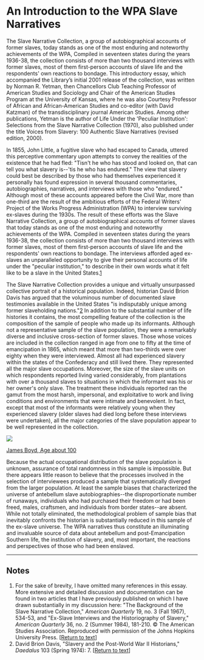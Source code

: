 

An Introduction to the WPA Slave Narratives
===========================================

The Slave Narrative Collection, a group of autobiographical accounts of former slaves, today stands as one of the most enduring and noteworthy achievements of the WPA, Compiled in seventeen states during the years 1936-38, the collection consists of more than two thousand interviews with former slaves, most of them first-person accounts of slave life and the respondents' own reactions to bondage. This introductory essay, which accompanied the Library’s initial 2001 release of the collection, was written by Norman R. Yetman, then Chancellors Club Teaching Professor of American Studies and Sociology and Chair of the American Studies Program at the University of Kansas, where he was also Courtesy Professor of African and African-American Studies and co-editor (with David Katzman) of the transdisciplinary journal American Studies. Among other publications, Yetman is the author of Life Under the 'Peculiar Institution': Selections from the Slave Narrative Collection (1970), also published under the title Voices from Slavery: 100 Authentic Slave Narratives (revised edition, 2000).

In 1855, John Little, a fugitive slave who had escaped to Canada, uttered this perceptive commentary upon attempts to convey the realities of the existence that he had fled: "Tisn't he who has stood and looked on, that can tell you what slavery is--'tis he who has endured." The view that slavery could best be described by those who had themselves experienced it personally has found expression in several thousand commentaries, autobiographies, narratives, and interviews with those who "endured." Although most of these accounts appeared before the Civil War, more than one-third are the result of the ambitious efforts of the Federal Writers' Project of the Works Progress Administration (WPA) to interview surviving ex-slaves during the 1930s. The result of these efforts was the Slave Narrative Collection, a group of autobiographical accounts of former slaves that today stands as one of the most enduring and noteworthy achievements of the WPA. Compiled in seventeen states during the years 1936-38, the collection consists of more than two thousand interviews with former slaves, most of them first-person accounts of slave life and the respondents' own reactions to bondage. The interviews afforded aged ex-slaves an unparalleled opportunity to give their personal accounts of life under the "peculiar institution," to describe in their own words what it felt like to be a slave in the United States.[1](#note1)

The Slave Narrative Collection provides a unique and virtually unsurpassed collective portrait of a historical population. Indeed, historian David Brion Davis has argued that the voluminous number of documented slave testimonies available in the United States "is indisputably unique among former slaveholding nations."[2](#note2) In addition to the substantial number of life histories it contains, the most compelling feature of the collection is the composition of the sample of people who made up its informants. Although not a representative sample of the slave population, they were a remarkably diverse and inclusive cross-section of former slaves. Those whose voices are included in the collection ranged in age from one to fifty at the time of emancipation in 1865, which meant that more than two-thirds were over eighty when they were interviewed. Almost all had experienced slavery within the states of the Confederacy and still lived there. They represented all the major slave occupations. Moreover, the size of the slave units on which respondents reported living varied considerably, from plantations with over a thousand slaves to situations in which the informant was his or her owner's only slave. The treatment these individuals reported ran the gamut from the most harsh, impersonal, and exploitative to work and living conditions and environments that were intimate and benevolent. In fact, except that most of the informants were relatively young when they experienced slavery (older slaves had died long before these interviews were undertaken), all the major categories of the slave population appear to be well represented in the collection.

[![](/static/collections/slave-narratives-from-the-federal-writers-project-1936-to-1938/images/snintro0101.jpg)](/resource/mesnp.161117a)

[James Boyd, Age about 100](/item/mesnp.161117a)


Because the actual occupational distribution of the slave population is unknown, assurance of total randomness in this sample is impossible. But there appears little reason to believe that the processes involved in the selection of interviewees produced a sample that systematically diverged from the larger population. At least the sample biases that characterized the universe of antebellum slave autobiographies--the disproportionate number of runaways, individuals who had purchased their freedom or had been freed, males, craftsmen, and individuals from border states--are absent. While not totally eliminated, the methodological problem of sample bias that inevitably confronts the historian is substantially reduced in this sample of the ex-slave universe. The WPA narratives thus constitute an illuminating and invaluable source of data about antebellum and post-Emancipation Southern life, the institution of slavery, and, most important, the reactions and perspectives of those who had been enslaved.

---

Notes
-----

1. For the sake of brevity, I have omitted many references in this essay. More extensive and detailed discussion and documentation can be found in two articles that I have previously published on which I have drawn substantially in my discussion here: "The Background of the Slave Narrative Collection," *American Quarterly* 19, no. 3 (Fall 1967), 534-53, and "Ex-Slave Interviews and the Historiography of Slavery," *American Quarterly* 36, no. 2 (Summer 1984), 181-210. © The American Studies Association. Reproduced with permission of the Johns Hopkins University Press. [[Return to text](#text1)]
2. David Brion Davis, "Slavery and the Post-World War II Historians," *Daedalus* 103 (Spring 1974): 7. [[Return to text](#text2)]
